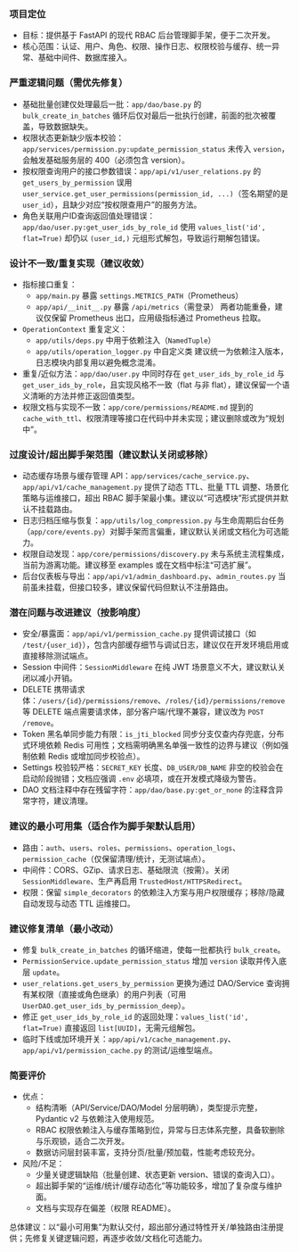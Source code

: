 ### 项目定位
- 目标：提供基于 FastAPI 的现代 RBAC 后台管理脚手架，便于二次开发。
- 核心范围：认证、用户、角色、权限、操作日志、权限校验与缓存、统一异常、基础中间件、数据库接入。

### 严重逻辑问题（需优先修复）
- 基础批量创建仅处理最后一批：`app/dao/base.py` 的 `bulk_create_in_batches` 循环后仅对最后一批执行创建，前面的批次被覆盖，导致数据缺失。
- 权限状态更新缺少版本校验：`app/services/permission.py:update_permission_status` 未传入 `version`，会触发基础服务层的 400（必须包含 version）。
- 按权限查询用户的接口参数错误：`app/api/v1/user_relations.py` 的 `get_users_by_permission` 误用 `user_service.get_user_permissions(permission_id, ...)`（签名期望的是 `user_id`），且缺少对应“按权限查用户”的服务方法。
- 角色关联用户ID查询返回值处理错误：`app/dao/user.py:get_user_ids_by_role_id` 使用 `values_list('id', flat=True)` 却仍以 `(user_id,)` 元组形式解包，导致运行期解包错误。

### 设计不一致/重复实现（建议收敛）
- 指标接口重复：
  - `app/main.py` 暴露 `settings.METRICS_PATH`（Prometheus）
  - `app/api/__init__.py` 暴露 `/api/metrics`（需登录）
  两者功能重叠，建议仅保留 Prometheus 出口，应用级指标通过 Prometheus 拉取。
- `OperationContext` 重复定义：
  - `app/utils/deps.py` 中用于依赖注入（`NamedTuple`）
  - `app/utils/operation_logger.py` 中自定义类
  建议统一为依赖注入版本，日志模块内部复用以避免概念混淆。
- 重复/近似方法：`app/dao/user.py` 中同时存在 `get_user_ids_by_role_id` 与 `get_user_ids_by_role`，且实现风格不一致（flat 与非 flat），建议保留一个语义清晰的方法并修正返回值类型。
- 权限文档与实现不一致：`app/core/permissions/README.md` 提到的 `cache_with_ttl`、权限清理等接口在代码中并未实现；建议删除或改为“规划中”。

### 过度设计/超出脚手架范围（建议默认关闭或移除）
- 动态缓存场景与缓存管理 API：`app/services/cache_service.py`、`app/api/v1/cache_management.py` 提供了动态 TTL、批量 TTL 调整、场景化策略与运维接口，超出 RBAC 脚手架最小集。建议以“可选模块”形式提供并默认不挂载路由。
- 日志归档压缩与恢复：`app/utils/log_compression.py` 与生命周期后台任务（`app/core/events.py`）对脚手架而言偏重，建议默认关闭或文档化为可选能力。
- 权限自动发现：`app/core/permissions/discovery.py` 未与系统主流程集成，当前为游离功能。建议移至 examples 或在文档中标注“可选扩展”。
- 后台仪表板与导出：`app/api/v1/admin_dashboard.py`、`admin_routes.py` 当前虽未挂载，但接口较多，建议保留代码但默认不注册路由。

### 潜在问题与改进建议（按影响度）
- 安全/暴露面：`app/api/v1/permission_cache.py` 提供调试接口（如 `/test/{user_id}`），包含内部缓存细节与调试日志，建议仅在开发环境启用或直接移除测试端点。
- Session 中间件：`SessionMiddleware` 在纯 JWT 场景意义不大，建议默认关闭以减小开销。
- DELETE 携带请求体：`/users/{id}/permissions/remove`、`/roles/{id}/permissions/remove` 等 DELETE 端点需要请求体，部分客户端/代理不兼容，建议改为 `POST /remove`。
- Token 黑名单同步能力有限：`is_jti_blocked` 同步分支仅查内存兜底，分布式环境依赖 Redis 可用性；文档需明确黑名单强一致性的边界与建议（例如强制依赖 Redis 或增加同步校验点）。
- Settings 校验较严格：`SECRET_KEY` 长度、`DB_USER/DB_NAME` 非空的校验会在启动阶段抛错；文档应强调 `.env` 必填项，或在开发模式降级为警告。
- DAO 文档注释中存在残留字符：`app/dao/base.py:get_or_none` 的注释含异常字符，建议清理。

### 建议的最小可用集（适合作为脚手架默认启用）
- 路由：`auth`、`users`、`roles`、`permissions`、`operation_logs`、`permission_cache`（仅保留清理/统计，无测试端点）。
- 中间件：CORS、GZip、请求日志、基础限流（按需）。关闭 `SessionMiddleware`、生产再启用 `TrustedHost/HTTPSRedirect`。
- 权限：保留 `simple_decorators` 的依赖注入方案与用户权限缓存；移除/隐藏自动发现与动态 TTL 运维接口。

### 建议修复清单（最小改动）
- 修复 `bulk_create_in_batches` 的循环缩进，使每一批都执行 `bulk_create`。
- `PermissionService.update_permission_status` 增加 `version` 读取并传入底层 `update`。
- `user_relations.get_users_by_permission` 更换为通过 DAO/Service 查询拥有某权限（直接或角色继承）的用户列表（可用 `UserDAO.get_user_ids_by_permission_deep`）。
- 修正 `get_user_ids_by_role_id` 的返回处理：`values_list('id', flat=True)` 直接返回 `list[UUID]`，无需元组解包。
- 临时下线或加环境开关：`app/api/v1/cache_management.py`、`app/api/v1/permission_cache.py` 的测试/运维型端点。

### 简要评价
- 优点：
  - 结构清晰（API/Service/DAO/Model 分层明确），类型提示完整，Pydantic v2 与依赖注入使用规范。
  - RBAC 权限依赖注入与缓存策略到位，异常与日志体系完整，具备软删除与乐观锁，适合二次开发。
  - 数据访问层封装丰富，支持分页/批量/预加载，性能考虑较充分。
- 风险/不足：
  - 少量关键逻辑缺陷（批量创建、状态更新 version、错误的查询入口）。
  - 超出脚手架的“运维/统计/缓存动态化”等功能较多，增加了复杂度与维护面。
  - 文档与实现存在偏差（权限 README）。

总体建议：以“最小可用集”为默认交付，超出部分通过特性开关/单独路由注册提供；先修复关键逻辑问题，再逐步收敛/文档化可选能力。

